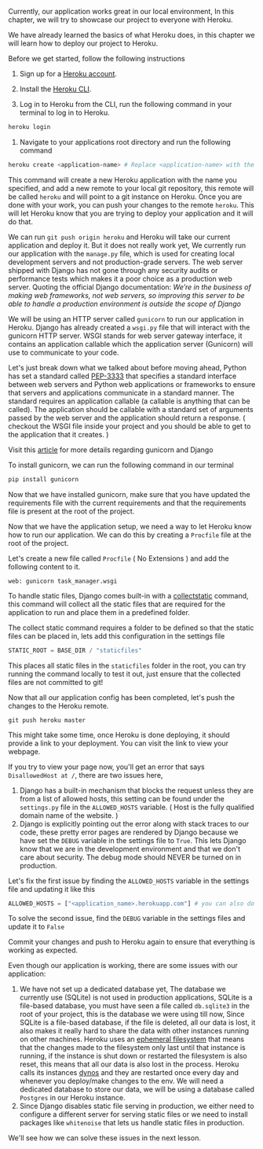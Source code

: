 Currently, our application works great in our local environment, In this chapter, we will try to showcase our project to everyone with Heroku. 

We have already learned the basics of what Heroku does, in this chapter we will learn how to deploy our project to Heroku. 

Before we get started, follow the following instructions

1) Sign up for a [Heroku account](https://signup.heroku.com/devcenter).

2) Install the [Heroku CLI](https://devcenter.heroku.com/articles/heroku-cli#download-and-install).

3) Log in to Heroku from the CLI, run the following command in your terminal to log in to Heroku.

```bash
heroku login
```

1) Navigate to your applications root directory and run the following command
   
```bash
heroku create <application-name> # Replace <application-name> with the name of your choosing, note that Heroku application names cannot be duplicated across accounts, try something like <github_username>-<project_name> for the sake of consistency - You can only use dashes, numbers, and letters, the name should start and end with a letter
```

This command will create a new Heroku application with the name you specified, and add a new remote to your local git repository, this remote will be called `heroku` and will point to a git instance on Heroku. Once you are done with your work, you can push your changes to the remote `heroku`. This will let Heroku know that you are trying to deploy your application and it will do that.

We can run `git push origin heroku` and Heroku will take our current application and deploy it. But it does not really work yet, We currently run our application with the `manage.py` file, which is used for creating local development servers and not production-grade servers. The web server shipped with Django has not gone through any security audits or performance tests which makes it a poor choice as a production web server. Quoting the official Django documentation: _We’re in the business of making web frameworks, not web servers, so improving this server to be able to handle a production environment is outside the scope of Django_

We will be using an HTTP server called `gunicorn` to run our application in Heroku. Django has already created a `wsgi.py` file that will interact with the gunicorn HTTP server. WSGI stands for web server gateway interface, it contains an application callable which the application server (Gunicorn) will use to communicate to your code.

Let's just break down what we talked about before moving ahead, Python has set a standard called [PEP-3333](https://www.python.org/dev/peps/pep-3333/) that specifies a standard interface between web servers and Python web applications or frameworks to ensure that servers and applications communicate in a standard manner. The standard requires an application callable (a callable is anything that can be called). The application should be callable with a standard set of arguments passed by the web server and the application should return a response.  ( checkout the WSGI file inside your project and you should be able to get to the application that it creates. )

Visit this [article](https://www.fullstackpython.com/green-unicorn-gunicorn.html) for more details regarding gunicorn and Django

To install gunicorn, we can run the following command in our terminal

```bash
pip install gunicorn
```

Now that we have installed gunicorn, make sure that you have updated the requirements file with the current requirements and that the requirements file is present at the root of the project.

Now that we have the application setup, we need a way to let Heroku know how to run our application. We can do this by creating a `Procfile` file at the root of the project.

Let's create a new file called `Procfile` ( No Extensions ) and add the following content to it.

```Procfile
web: gunicorn task_manager.wsgi
```

To handle static files, Django comes built-in with a [collectstatic](https://docs.djangoproject.com/en/4.0/ref/contrib/staticfiles/#collectstatic) command, this command will collect all the static files that are required for the application to run and place them in a predefined folder.

The collect static command requires a folder to be defined so that the static files can be placed in, lets add this configuration in the settings file

```python
STATIC_ROOT = BASE_DIR / "staticfiles"
```

This places all static files in the `staticfiles` folder in the root, you can try running the command locally to test it out, just ensure that the collected files are not committed to git!

Now that all our application config has been completed, let's push the changes to the Heroku remote.

```
git push heroku master
```

This might take some time, once Heroku is done deploying, it should provide a link to your deployment. You can visit the link to view your webpage.

If you try to view your page now, you'll get an error that says `DisallowedHost at /`, there are two issues here,

1) Django has a built-in mechanism that blocks the request unless they are from a list of allowed hosts, this setting can be found under the `settings.py` file in the `ALLOWED_HOSTS` variable. ( Host is the fully qualified domain name of the website. )
2) Django is explicitly pointing out the error along with stack traces to our code, these pretty error pages are rendered by Django because we have set the `DEBUG` variable in the settings file to `True`. This lets Django know that we are in the development environment and that we don't care about security. The debug mode should NEVER be turned on in production.

Let's fix the first issue by finding the `ALLOWED_HOSTS` variable in the settings file and updating it like this
```python
ALLOWED_HOSTS = ["<application_name>.herokuapp.com"] # you can also do ALLOWED_HOSTS = ["*"] to allow all hosts
```

To solve the second issue, find the `DEBUG` variable in the settings files and update it to `False`

Commit your changes and push to Heroku again to ensure that everything is working as expected.

Even though our application is working, there are some issues with our application: 

1) We have not set up a dedicated database yet, The database we currently use (SQLite) is not used in production applications, SQLite is a file-based database, you must have seen a file called `db.sqlite3` in the root of your project, this is the database we were using till now, Since SQLite is a file-based database, if the file is deleted, all our data is lost, it also makes it really hard to share the data with other instances running on other machines.
Heroku uses an [ephemeral filesystem](https://devcenter.heroku.com/articles/dynos#ephemeral-filesystem) that means that the changes made to the filesystem only last until that instance is running, if the instance is shut down or restarted the filesystem is also reset, this means that all our data is also lost in the process. Heroku calls its instances [dynos](https://devcenter.heroku.com/articles/dynos) and they are restarted once every day and whenever you deploy/make changes to the env.
We will need a dedicated database to store our data, we will be using a database called `Postgres` in our Heroku instance.
2) Since Django disables static file serving in production, we either need to configure a different server for serving static files or we need to install packages like `whitenoise` that lets us handle static files in production.

We'll see how we can solve these issues in the next lesson.
